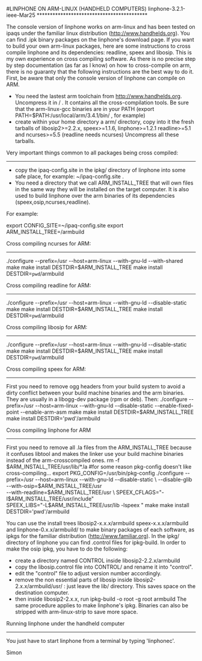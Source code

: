 #LINPHONE ON ARM-LINUX (HANDHELD COMPUTERS) linphone-3.2.1-ieee-Mar25
					******************************************

The console version of linphone works on arm-linux and has been tested on ipaqs
under the familiar linux distribution (http://www.handhelds.org).
You can find .ipk binary packages on the linphone's download page. 
If you want to build your own arm-linux packages, here are some instructions to
cross compile linphone and its dependencies: readline, speex and libosip.
This is my own experience on cross compiling software. As there is no precise
step by step documentation (as far as I know) on how to cross-compile on arm, 
there is no guaranty that the following instructions are the best way to do it.
First, be aware that only the console version of linphone can compile on ARM.


* You need the lastest arm toolchain from http://www.handhelds.org. Uncompress it in / .
	It contains all the cross-compilation tools. Be sure that the arm-linux-gcc binaries
	are in your PATH (export PATH=$PATH:/usr/local/arm/3.4.1/bin/ , for example)
* create within your home directory a arm/ directory, copy into it the fresh 
	tarballs of libosip2>=2.2.x, speex>=1.1.6, linphone>=1.2.1 readline>=5.1 and ncurses>=5.5 (readline needs ncurses)
	 Uncompress all these
	tarballs. 
	

Very important things common to all packages being cross compiled:
******************************************************************
* copy the ipaq-config.site in the ipkg/ directory of linphone into some safe place,
for example: ~/ipaq-config.site .
* You need a directory that we call ARM_INSTALL_TREE that will own files in the same way they will be installed on the target computer.
It is also used to build linphone over the arm binaries of its dependencies (speex,osip,ncurses,readline).

For example:

export CONFIG_SITE=~/ipaq-config.site
export ARM_INSTALL_TREE=/armbuild


Cross compiling ncurses for ARM:
********************************
./configure --prefix=/usr --host=arm-linux --with-gnu-ld --with-shared
make
make install DESTDIR=$ARM_INSTALL_TREE
make install DESTDIR=`pwd`/armbuild


Cross compiling readline for ARM:
*********************************
./configure --prefix=/usr --host=arm-linux --with-gnu-ld --disable-static
make
make install DESTDIR=$ARM_INSTALL_TREE
make install DESTDIR=`pwd`/armbuild



Cross compiling libosip for ARM:
********************************
./configure --prefix=/usr --host=arm-linux --with-gnu-ld --disable-static
make
make install DESTDIR=$ARM_INSTALL_TREE
make install DESTDIR=`pwd`/armbuild

Cross compiling speex for ARM:
********************************
First you need to remove ogg headers from your build system to avoid a dirty conflict between
your build machine binaries and the arm binaries. They are usually in a libogg-dev package (rpm or deb).
Then:
./configure --prefix=/usr --host=arm-linux --with-gnu-ld --disable-static --enable-fixed-point --enable-arm-asm
make
make install DESTDIR=$ARM_INSTALL_TREE
make install DESTDIR='pwd'/armbuild


Cross compiling linphone for ARM
********************************
First you need to remove all .la files from the ARM_INSTALL_TREE because it confuses libtool and makes
the linker use your build machine binaries instead of the arm-crosscompiled ones.
rm -f $ARM_INSTALL_TREE/usr/lib/*.la
#for some reason pkg-config doesn't like cross-compiling...
export PKG_CONFIG=/usr/bin/pkg-config
./configure --prefix=/usr --host=arm-linux --with-gnu-ld --disable-static \
	--disable-glib --with-osip=$ARM_INSTALL_TREE/usr \
    --with-readline=$ARM_INSTALL_TREE/usr \
	SPEEX_CFLAGS="-I$ARM_INSTALL_TREE/usr/include" \
	SPEEX_LIBS="-L$ARM_INSTALL_TREE/usr/lib -lspeex "
make 
make install DESTDIR='pwd'/armbuild

You can use the install trees libosip2-x.x.x/armbuild speex-x.x.x/armbuild and 
linphone-0.x.x/armbuild/ to make binary packages of
each software, as ipkgs for the familiar distribution (http://www.familiar.org).
In the ipkg/ directory of linphone you can find .control files for ipkg-build. 
In order to make the osip ipkg, you have to do the following:
- create a directory named CONTROL inside libosip2-2.2.x/armbuild
- copy the libosip.control file into CONTROL/ and rename it into "control".
- edit the "control" file to adjust version number accordingly.
- remove the non essential parts of libosip inside libosip2-2.x.x/armbuild/usr/ : just 
	leave the lib/ directory. This saves space on the destination computer.
- then inside libosip2-2.x.x, run ipkg-build -o root -g root armbuild
The same procedure applies to make linphone's ipkg.
Binaries can also be stripped with arm-linux-strip to save more space.

Running linphone under the handheld computer
********************************************

You just have to start linphone from a terminal by typing 'linphonec'.

Simon
